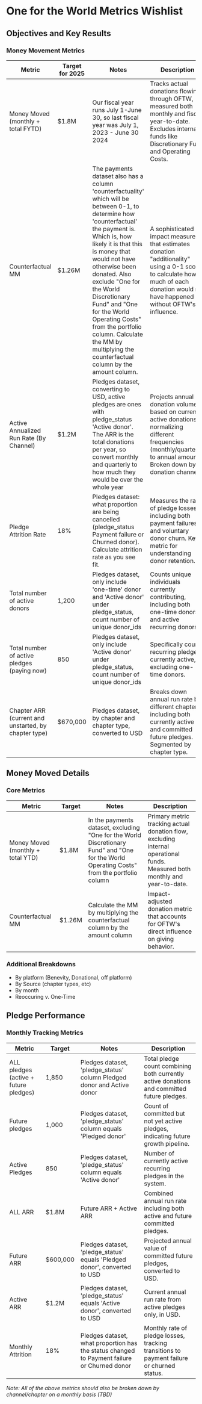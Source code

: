 # One for the World Metrics Wishlist

## Objectives and Key Results

### Money Movement Metrics

| Metric | Target for 2025 | Notes | Description |
|--------|----------------|--------|-------------|
| Money Moved (monthly + total FYTD) | $1.8M | Our fiscal year runs July 1-June 30, so last fiscal year was July 1, 2023 - June 30 2024 | Tracks actual donations flowing through OFTW, measured both monthly and fiscal year-to-date. Excludes internal funds like Discretionary Fund and Operating Costs. |
| Counterfactual MM | $1.26M | The payments dataset also has a column 'counterfactuality' which will be between 0-1, to determine how 'counterfactual' the payment is. Which is, how likely it is that this is money that would not have otherwise been donated. Also exclude "One for the World Discretionary Fund" and "One for the World Operating Costs" from the portfolio column. Calculate the MM by multiplying the counterfactual column by the amount column. | A sophisticated impact measure that estimates donation "additionality" using a 0-1 score to calculate how much of each donation would not have happened without OFTW's influence. |
| Active Annualized Run Rate (By Channel) | $1.2M | Pledges dataset, converting to USD, active pledges are ones with pledge_status 'Active donor'. The ARR is the total donations per year, so convert monthly and quarterly to how much they would be over the whole year | Projects annual donation volume based on current active donations, normalizing different frequencies (monthly/quarterly) to annual amounts. Broken down by donation channels. |
| Pledge Attrition Rate | 18% | Pledges dataset: what proportion are being cancelled (pledge_status Payment failure or Churned donor). Calculate attrition rate as you see fit. | Measures the rate of pledge losses, including both payment failures and voluntary donor churn. Key metric for understanding donor retention. |
| Total number of active donors | 1,200 | Pledges dataset, only include 'one-time' donor and 'Active donor' under pledge_status, count number of unique donor_ids | Counts unique individuals currently contributing, including both one-time donors and active recurring donors. |
| Total number of active pledges (paying now) | 850 | Pledges dataset, only include 'Active donor' under pledge_status, count number of unique donor_ids | Specifically counts recurring pledges currently active, excluding one-time donors. |
| Chapter ARR (current and unstarted, by chapter type) | $670,000 | Pledges dataset, by chapter and chapter type, converted to USD | Breaks down annual run rate by different chapters, including both currently active and committed future pledges. Segmented by chapter type. |

## Money Moved Details

### Core Metrics

| Metric | Target | Notes | Description |
|--------|---------|--------|-------------|
| Money Moved (monthly + total YTD) | $1.8M | In the payments dataset, excluding "One for the World Discretionary Fund" and "One for the World Operating Costs" from the portfolio column | Primary metric tracking actual donation flow, excluding internal operational funds. Measured both monthly and year-to-date. |
| Counterfactual MM | $1.26M | Calculate the MM by multiplying the counterfactual column by the amount column | Impact-adjusted donation metric that accounts for OFTW's direct influence on giving behavior. |

### Additional Breakdowns
- By platform (Benevity, Donational, off platform)
- By Source (chapter types, etc)
- By month
- Reoccuring v. One-Time

## Pledge Performance

### Monthly Tracking Metrics

| Metric | Target | Notes | Description |
|--------|---------|--------|-------------|
| ALL pledges (active + future pledges) | 1,850 | Pledges dataset, 'pledge_status' column Pledged donor and Active donor | Total pledge count combining both currently active donations and committed future pledges. |
| Future pledges | 1,000 | Pledges dataset, 'pledge_status' column equals 'Pledged donor' | Count of committed but not yet active pledges, indicating future growth pipeline. |
| Active Pledges | 850 | Pledges dataset, 'pledge_status' column equals 'Active donor' | Number of currently active recurring pledges in the system. |
| ALL ARR | $1.8M | Future ARR + Active ARR | Combined annual run rate including both active and future committed pledges. |
| Future ARR | $600,000 | Pledges dataset, 'pledge_status' equals 'Pledged donor', converted to USD | Projected annual value of committed future pledges, converted to USD. |
| Active ARR | $1.2M | Pledges dataset, 'pledge_status' equals 'Active donor', converted to USD | Current annual run rate from active pledges only, in USD. |
| Monthly Attrition | 18% | Pledges dataset, what proportion has the status changed to Payment failure or Churned donor | Monthly rate of pledge losses, tracking transitions to payment failure or churned status. |

_Note: All of the above metrics should also be broken down by channel/chapter on a monthly basis (TBD)_ 